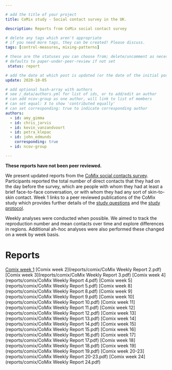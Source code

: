 ```yaml
---

# add the title of your project
title: CoMix study - Social contact survey in the UK.

description: Reports from CoMix social contact survey

# delete any tags which aren't appropriate
# if you need more tags, they can be created! Please discuss.
tags: [control-measures, mixing-patterns] 

# these are the statuses you can choose from; delete/uncomment as necessary
# defaults to paper-under-peer-review if not set
 status: report

# add the date at which post is updated (or the date of the initial post, if its the initial post) in YYYY-MM-DD
update: 2020-10-05

# add optional hash-array with authors
# see /_data/authors.yml for list of ids, or to add/edit an author
# can add ncov-group as one author, will link to list of members
# can set equal: X to show 'contributed equally'
# can set corresponding: true to indicate corresponding author
authors:
  - id: amy_gimma
  - id: chris_jarvis
  - id: kevin_vanzandvoort
  - id: petra_klepac
  - id: john_edmunds
    corresponding: true
  - id: ncov-group

---
```


**These reports have not been peer reviewed.**

We present updated reports from the [CoMix social contacts survey](https://bmcmedicine.biomedcentral.com/articles/10.1186/s12916-020-01597-8). Participants reported the total number of direct contacts that they had on the day before the survey, which are people with whom they had at least a brief face-to-face conversation, or with whom they had any sort of skin-to-skin contact. Week 1 links to a peer reviewed publications of the CoMix study which provides further details of the [study questions](https://static-content.springer.com/esm/art%3A10.1186%2Fs12916-020-01597-8/MediaObjects/12916_2020_1597_MOESM2_ESM.pdf) and the [study protocol](https://static-content.springer.com/esm/art%3A10.1186%2Fs12916-020-01597-8/MediaObjects/12916_2020_1597_MOESM1_ESM.pdf).

Weekly analyses were conducted when possible. We aimed to track the reproduction number and mean contacts over time and explore differences in regions. Additional ah-hoc analyses were also performed these changed on a week by week basis. 


# Reports
[Comix week 1](https://bmcmedicine.biomedcentral.com/articles/10.1186/s12916-020-01597-8) 
[Comix week 2](reports/comix/CoMix Weekly Report 2.pdf) 
[Comix week 3](reports/comix/CoMix Weekly Report 3.pdf) 
[Comix week 4](reports/comix/CoMix Weekly Report 4.pdf) 
[Comix week 5](reports/comix/CoMix Weekly Report 5.pdf) 
[Comix week 8](reports/comix/CoMix Weekly Report 8.pdf) 
[Comix week 9](reports/comix/CoMix Weekly Report 9.pdf) 
[Comix week 10](reports/comix/CoMix Weekly Report 10.pdf) 
[Comix week 11](reports/comix/CoMix Weekly Report 11.pdf) 
[Comix week 12](reports/comix/CoMix Weekly Report 12.pdf) 
[Comix week 13](reports/comix/CoMix Weekly Report 13.pdf) 
[Comix week 14](reports/comix/CoMix Weekly Report 14.pdf) 
[Comix week 15](reports/comix/CoMix Weekly Report 15.pdf) 
[Comix week 16](reports/comix/CoMix Weekly Report 16.pdf) 
[Comix week 17](reports/comix/CoMix Weekly Report 17.pdf) 
[Comix week 18](reports/comix/CoMix Weekly Report 18.pdf) 
[Comix week 19](reports/comix/CoMix Weekly Report 19.pdf) 
[Comix week 20-23](reports/comix/CoMix Weekly Report 20-23.pdf) 
[Comix week 24](reports/comix/CoMix Weekly Report 24.pdf) 
